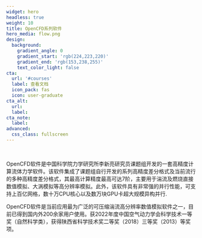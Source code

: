```yaml
---
widget: hero
headless: true
weight: 10
title: OpenCFD系列软件
hero_media: flow.png
design:
  background:
    gradient_angle: 0
    gradient_start: 'rgb(224,223,220)'
    gradient_end: 'rgb(153,238,255)'
    text_color_light: false
cta:
  url: '#courses'
  label: 查看文档
  icon_pack: fas
  icon: user-graduate
cta_alt:
  url:
  label:
cta_note:
  label:
advanced:
  css_class: fullscreen
---
```


<br>

 OpenCFD软件是中国科学院力学研究所李新亮研究员课题组开发的一套高精度计算流体力学软件。该软件集成了课题组自行开发的系列高精度差分格式及当前流行的多种高精度差分格式，其最高计算精度最高可达7阶，主要用于湍流及燃烧直接数值模拟、大涡模拟等高分辨率模拟。此外，该软件具有非常强的并行性能，可支持上百亿网格，数十万CPU核心以及数万块GPU卡超大规模异构并行.
 
 OpenCFD软件是当前应用最为广泛的可压缩湍流高分辨率数值模拟软件之一，目前已得到国内外200余家用户使用。获2022年度中国空气动力学会科学技术一等奖（自然科学类），获得陕西省科学技术奖二等奖（2018）三等奖（2013）等奖项。

<!-- <a class="github-button" href="https://github.com/wowchemy/wowchemy-hugo-themes" data-icon="octicon-star" data-size="large" data-show-count="true" aria-label="Star Wowchemy Website Builder for Hugo">Star Wowchemy Website Builder for Hugo</a><br><a class="github-button" href="https://github.com/wowchemy/starter-hugo-online-course" data-icon="octicon-star" data-size="large" data-show-count="true" aria-label="Star the Online Course template">Star the Online Course template</a><script async defer src="https://buttons.github.io/buttons.js"></script> -->
